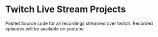 
# Twitch Live Stream Projects

Posted Source code for all recordings streamed over twitch. Recorded episodes will be available on youtube

